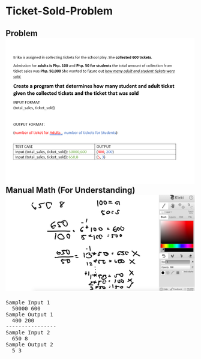 # Ticket-Sold-Problem
<b>Problem</b>
![](problem.png)
<b>Manual Math (For Understanding)</b>
![](manualMath.png)
---
<pre>
Sample Input 1
  50000 600
Sample Output 1
  400 200
----------------
Sample Input 2
  650 8
Sample Output 2
  5 3
</pre>
